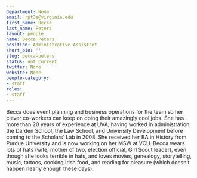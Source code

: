 ```yaml
---
department: None
email: rpt3e@virginia.edu
first_name: Becca
last_name: Peters
layout: people
name: Becca Peters
position: Administrative Assistant
short_bio: ''
slug: becca-peters
status: not_current
twitter: None
website: None
people-category:
- staff
roles:
- staff
---
```


Becca does event planning and business operations for the team so her clever co-workers can keep on doing their amazingly cool jobs. She has more than 20 years of experience at UVA, having worked in administration, the Darden School, the Law School, and University Development before coming to the Scholars’ Lab in 2008.  She received her BA in History from Purdue University and is now working on her MSW at VCU.  Becca wears lots of hats (wife, mother of two, election official, Girl Scout leader), even though she looks terrible in hats, and loves movies, genealogy, storytelling, music, tattoos, cooking Irish food, and reading for pleasure (which doesn’t happen nearly enough these days).
